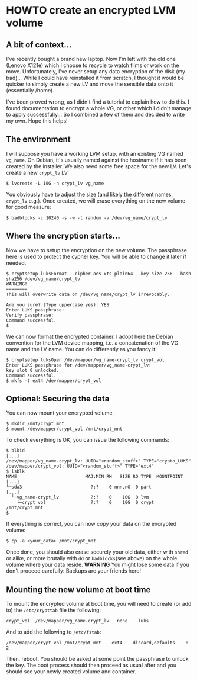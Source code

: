 # HOWTO create an encrypted LVM volume

## A bit of context...
I've recently bought a brand new laptop. Now I'm left with the old one (Lenovo
X121e) which I choose to recycle to watch films or work on the move.
Unfortunately, I've never setup any data encryption of the disk (my bad)...
While I could have reinstalled it from scratch, I thought it would be quicker
to simply create a new LV and move the sensible data onto it (essentially /home).

I've been proved wrong, as I didn't find a tutorial to explain how to do this.
I found documentation to encrypt a whole VG, or other which I didn't manage to
apply successfully... So I combined a few of them and decided to write my own.
Hope this helps!

## The environment
I will suppose you have a working LVM setup, with an existing VG named
`vg_name`. On Debian, it's usually named against the hostname if it has been
created by the installer. We also need some free space for the new LV. Let's
create a new `crypt_lv` LV:

    $ lvcreate -L 10G -n crypt_lv vg_name

You obviously have to adjust the size (and likely the different names, `crypt_lv`
e.g.). Once created, we will erase everything on the new volume for good measure:

    $ badblocks -c 10240 -s -w -t random -v /dev/vg_name/crypt_lv

## Where the encryption starts...
Now we have to setup the encryption on the new volume. The passphrase here is used 
to protect the cypher key. You will be able to change it later if needed.

    $ cryptsetup luksFormat --cipher aes-xts-plain64 --key-size 256 --hash sha256 /dev/vg_name/crypt_lv
    WARNING!
    ========
    This will overwrite data on /dev/vg_name/crypt_lv irrevocably.
    
    Are you sure? (Type uppercase yes): YES
    Enter LUKS passphrase:
    Verify passphrase:
    Command successful.
    $

We can now format the encrypted container. I adopt here the Debian convention
for the LVM device mapping, i.e. a concatenation of the VG name and the LV
name. You can do differently as you fancy it:

    $ cryptsetup luksOpen /dev/mapper/vg_name-crypt_lv crypt_vol
    Enter LUKS passphrase for /dev/mapper/vg_name-crypt_lv:
    key slot 0 unlocked.
    Command successful.
    $ mkfs -t ext4 /dev/mapper/crypt_vol

## Optional: Securing the data
You can now mount your encrypted volume.

    $ mkdir /mnt/crypt_mnt
    $ mount /dev/mapper/crypt_vol /mnt/crypt_mnt

To check everything is OK, you can issue the following commands:

    $ blkid
    [...]
    /dev/mapper/vg_name-crypt_lv: UUID="<random_stuff>" TYPE="crypto_LUKS"
    /dev/mapper/crypt_vol: UUID="<random_stuff>" TYPE="ext4"
    $ lsblk
    NAME                          MAJ:MIN RM   SIZE RO TYPE  MOUNTPOINT
    [...]
    └─sda3                          ?:?    0 nnn,nG  0 part
    [...]
      └─vg_name-crypt_lv            ?:?    0    10G  0 lvm
        └─crypt_vol                 ?:?    0    10G  0 crypt /mnt/crypt_mnt
    $

If everything is correct, you can now copy your data on the encrypted volume:

    $ cp -a <your_data> /mnt/crypt_mnt

Once done, you should also erase securely your old data, either with `shred` or
alike, or more brutally with `dd` or `badblocks`(see above) on the whole volume
where your data reside. **WARNING** You might lose some data if you don't
proceed carefully: Backups are your friends here!

## Mounting the new volume at boot time
To mount the encrypted volume at boot time, you will need to create (or add to)
the `/etc/crypttab` file the following:

    crypt_vol  /dev/mapper/vg_name-crypt_lv   none    luks

And to add the following to `/etc/fstab`:

    /dev/mapper/crypt_vol /mnt/crypt_mnt    ext4    discard,defaults    0   2

Then, reboot. You should be asked at some point the passphrase to unlock the
key. The boot process should then proceed as usual after and you should see
your newly created volume and container.
